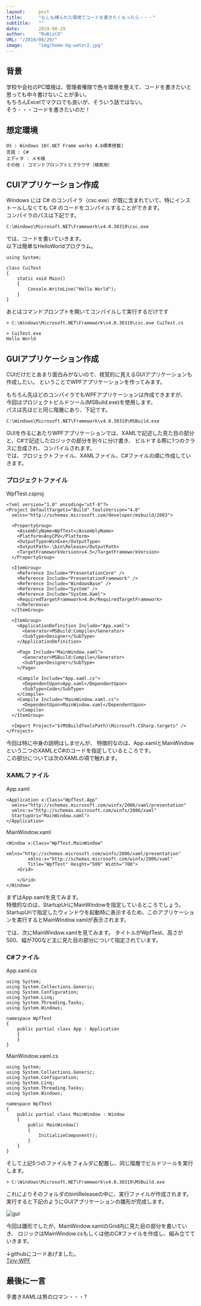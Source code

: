 ```yaml
---
layout:     post 
title:      "もしも縛られた環境でコードを書きたくなったら・・・"
subtitle:   ""
date:       2019-08-29
author:     "RuBisCO"
URL: "/2019/08/29/"
image:      "img/home-bg-water2.jpg"
---
```


## 背景
学校や会社のPC環境は、管理者権限で色々環境を整えて、コードを書きたいと思っても中々書けないことが多い。  
もちろんExcelでマクロでも良いが、そういう話ではない。  
そう・・・コードを書きたいのだ！

## 想定環境
```
OS : Windows 10(.NET Frame works 4.6標準搭載)
言語 : C#
エディタ : メモ帳
その他 : コマンドプロンプトとブラウザ（検索用）
```

## CUIアプリケーション作成
Windows には C# のコンパイラ（csc.exe）が既に含まれていて、特にインストールしなくても C# のコードをコンパイルすることができます。  
コンパイラのパスは下記です。

```
C:\Windows\Microsoft.NET\Framework\v4.0.30319\csc.exe
```

では、コードを書いていきます。  
以下は簡単なHelloWorldプログラム。

```
using System;

class CuiTest
{
    static void Main()
    {
        Console.WriteLine("Hello World");
    }
}
```

あとはコマンドプロンプトを開いてコンパイルして実行するだけです

```
> C:\Windows\Microsoft.NET\Framework\v4.0.30319\csc.exe CuiTest.cs

> CuiTest.exe
Hello World
```

## GUIアプリケーション作成
CUIだけだとあまり面白みがないので、視覚的に見えるGUIアプリケーションも作成したい。
ということでWPFアプリケーションを作ってみます。

もちろん先ほどのコンパイラでもWPFアプリケーションは作成できますが、  
今回はプロジェクトビルドツール(MSBuild.exe)を使用します。  
パスは先ほどと同じ階層にあり、下記です。

```
C:\Windows\Microsoft.NET\Framework\v4.0.30319\MSBuild.exe
```

GUIを作るにあたりWPFアプリケーションでは、XAMLで記述した見た目の部分と、C#で記述したロジックの部分を別々に分け書き、
ビルドする際に1つのクラスに合成され、コンパイルされます。  
では、プロジェクトファイル、XAMLファイル、C#ファイルの順に作成していきます。

### プロジェクトファイル

WpfTest.csproj
```
<?xml version="1.0" encoding="utf-8"?>
<Project DefaultTargets="Build" ToolsVersion="4.0"
  xmlns="http://schemas.microsoft.com/developer/msbuild/2003">

  <PropertyGroup>
    <AssemblyName>WpfTest</AssemblyName>
    <Platform>AnyCPU</Platform>
    <OutputType>WinExe</OutputType>
    <OutputPath>.\bin\Release</OutputPath>
    <TargetFrameworkVersion>v4.5</TargetFrameworkVersion>
  </PropertyGroup>
  
  <ItemGroup>
    <Reference Include="PresentationCore" />
    <Reference Include="PresentationFramework" />
    <Reference Include="WindowsBase" />
    <Reference Include="System" />
    <Reference Include="System.Xaml">
    <RequiredTargetFramework>4.0</RequiredTargetFramework>
    </Reference>
  </ItemGroup>

  <ItemGroup>
    <ApplicationDefinition Include="App.xaml">
      <Generator>MSBuild:Compile</Generator>
      <SubType>Designer</SubType>
    </ApplicationDefinition>

    <Page Include="MainWindow.xaml">
      <Generator>MSBuild:Compile</Generator>
      <SubType>Designer</SubType>
    </Page>

	<Compile Include="App.xaml.cs">
      <DependentUpon>App.xaml</DependentUpon>
      <SubType>Code</SubType>
    </Compile>
    <Compile Include="MainWindow.xaml.cs">
      <DependentUpon>MainWindow.xaml</DependentUpon>
    </Compile>
  </ItemGroup>

  <Import Project="$(MSBuildToolsPath)\Microsoft.CSharp.targets" />
</Project>
```

今回は特に中身の説明はしませんが、
特徴的なのは、App.xamlとMainWindowという二つのXAMLとC#のコードを指定しているところです。  
この部分については次のXAMLの項で触れます。

### XAMLファイル

App.xaml
```
<Application x:Class="WpfTest.App"
  xmlns="http://schemas.microsoft.com/winfx/2006/xaml/presentation"
  xmlns:x="http://schemas.microsoft.com/winfx/2006/xaml"
  StartupUri="MainWindow.xaml">
</Application>
```

MainWindow.xaml
```
<Window x:Class="WpfTest.MainWindow"
        xmlns="http://schemas.microsoft.com/winfx/2006/xaml/presentation"
        xmlns:x="http://schemas.microsoft.com/winfx/2006/xaml"
        Title="WpfTest" Height="500" Width="700">
    <Grid>
        
    </Grid>
</Window>
```

まずはApp.xamlを見てみます。  
特徴的なのは、StartupUriにMainWindowを指定しているところでしょう。  
StartupUriで指定したウィンドウを起動時に表示するため、このアプリケーションを実行するとMainWindow.xamlが表示されます。

では、次にMainWindow.xamlを見てみます。
タイトルがWpfTest、高さが500、幅が700など主に見た目の部分について指定されています。

### C#ファイル

App.xaml.cs
```
using System;
using System.Collections.Generic;
using System.Configuration;
using System.Linq;
using System.Threading.Tasks;
using System.Windows;

namespace WpfTest
{
    public partial class App : Application
    {
    }
}
```

MainWindow.xaml.cs
```
using System;
using System.Collections.Generic;
using System.Configuration;
using System.Linq;
using System.Threading.Tasks;
using System.Windows;

namespace WpfTest
{
    public partial class MainWindow : Window
    {
        public MainWindow()
        {
            InitializeComponent();
        }
    }
}
```

そして上記5つのファイルをフォルダに配置し、同じ階層でビルドツールを実行します。

```
> C:\Windows\Microsoft.NET\Framework\v4.0.30319\MSBuild.exe
```

これによりそのフォルダのbin\Releaseの中に、実行ファイルが作成されます。  
実行すると下記のようにGUIアプリケーションの雛形が完成します。

![gui](/img/wpf/GUI.png)

今回は雛形でしたが、MainWindow.xamlのGrid内に見た目の部分を書いていき、
ロジックはMainWindow.csもしくは他のC#ファイルを作成し、組み立てていきます。

↓githubにコードあげました。  
[Tiny-WPF](https://github.com/RuBisCO28/Tiny-WPF)


## 最後に一言
手書きXAMLは男のロマン・・・?
